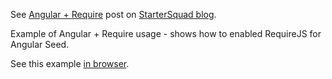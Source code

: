 See [Angular + Require](http://www.startersquad.com/blog/angular-require/) post on [StarterSquad blog](http://www.startersquad.com/blog/).

Example of Angular + Require usage - shows how to enabled RequireJS for Angular Seed.

See this example [in browser](www.startersquad.com/examples/angularjs-requirejs-2/index-async.html).
